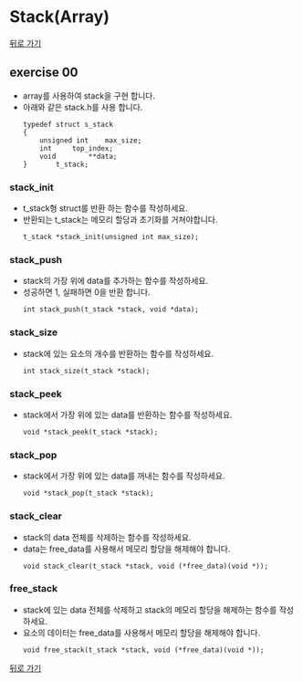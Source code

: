 # Stack(Array)

[뒤로 가기](..)

## exercise 00
- array를 사용하여 stack을 구현 합니다.
- 아래와 같은 stack.h를 사용 합니다.
	```
	typedef struct s_stack
	{
		unsigned int	max_size;
		int		top_index;
		void		**data;
	}		t_stack;
	```

### stack_init
- t_stack형 struct를 반환 하는 함수를 작성하세요.
- 반환되는 t_stack는 메모리 할당과 초기화를 거쳐야합니다.
	```
	t_stack *stack_init(unsigned int max_size);
	```
	
### stack_push
- stack의 가장 위에 data를 추가하는 함수를 작성하세요.
- 성공하면 1, 실패하면 0을 반환 합니다.
	```
	int stack_push(t_stack *stack, void *data);
	```

### stack_size
- stack에 있는 요소의 개수를 반환하는 함수를 작성하세요.
	```
	int stack_size(t_stack *stack);
	```

### stack_peek
- stack에서 가장 위에 있는 data를 반환하는 함수를 작성하세요.
	```
	void *stack_peek(t_stack *stack);
	```

### stack_pop
- stack에서 가장 위에 있는 data를 꺼내는 함수를 작성하세요.
	```
	void *stack_pop(t_stack *stack);
	```

### stack_clear
- stack의 data 전체를 삭제하는 함수를 작성하세요.
- data는 free_data를 사용해서 메모리 할당을 해제해야 합니다.
	```
	void stack_clear(t_stack *stack, void (*free_data)(void *));
	```

### free_stack
- stack에 있는 data 전체를 삭제하고 stack의 메모리 할당을 해제하는 함수를 작성하세요.
- 요소의 데이터는 free_data를 사용해서 메모리 할당을 해제해야 합니다.
	```
	void free_stack(t_stack *stack, void (*free_data)(void *));
	```


[뒤로 가기](..)
